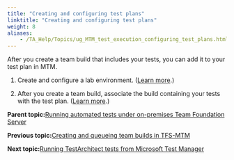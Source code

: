 ```yaml
--- 
title: "Creating and configuring test plans"
linktitle: "Creating and configuring test plans"
weight: 8
aliases: 
    - /TA_Help/Topics/ug_MTM_test_execution_configuring_test_plans.html
---
```


After you create a team build that includes your tests, you can add it to your test plan in MTM.

1.  Create and configure a lab environment. \([Learn more](ug_MTM_create_lab_environment.html).\)

2.  After you create a team build, associate the build containing your tests with the test plan. \([Learn more](MTM_create_run_settings.html).\)


**Parent topic:**[Running automated tests under on-premises Team Foundation Server](/TA_Help/Topics/ug_MTM_test_execution.html)

**Previous topic:**[Creating and queueing team builds in TFS-MTM](/TA_Help/Topics/ug_MTM_test_execution_creating_team_builds.html)

**Next topic:**[Running TestArchitect tests from Microsoft Test Manager](/TA_Help/Topics/Integration_MTM_running_test_cases.html)

